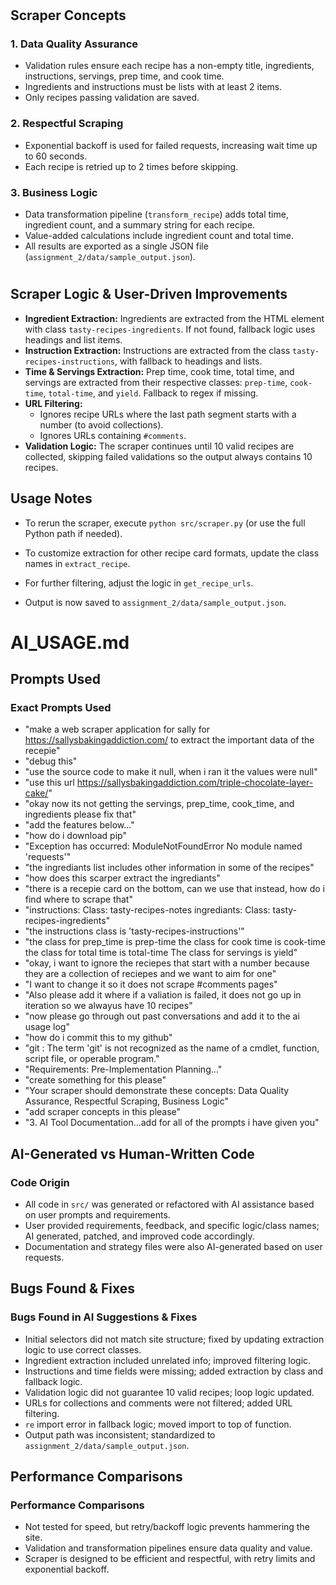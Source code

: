 #
## Scraper Concepts

### 1. Data Quality Assurance
- Validation rules ensure each recipe has a non-empty title, ingredients, instructions, servings, prep time, and cook time.
- Ingredients and instructions must be lists with at least 2 items.
- Only recipes passing validation are saved.

### 2. Respectful Scraping
- Exponential backoff is used for failed requests, increasing wait time up to 60 seconds.
- Each recipe is retried up to 2 times before skipping.

### 3. Business Logic
- Data transformation pipeline (`transform_recipe`) adds total time, ingredient count, and a summary string for each recipe.
- Value-added calculations include ingredient count and total time.
- All results are exported as a single JSON file (`assignment_2/data/sample_output.json`).
#
## Scraper Logic & User-Driven Improvements

- **Ingredient Extraction:** Ingredients are extracted from the HTML element with class `tasty-recipes-ingredients`. If not found, fallback logic uses headings and list items.
- **Instruction Extraction:** Instructions are extracted from the class `tasty-recipes-instructions`, with fallback to headings and lists.
- **Time & Servings Extraction:** Prep time, cook time, total time, and servings are extracted from their respective classes: `prep-time`, `cook-time`, `total-time`, and `yield`. Fallback to regex if missing.
- **URL Filtering:**
	- Ignores recipe URLs where the last path segment starts with a number (to avoid collections).
	- Ignores URLs containing `#comments`.
- **Validation Logic:** The scraper continues until 10 valid recipes are collected, skipping failed validations so the output always contains 10 recipes.

## Usage Notes
- To rerun the scraper, execute `python src/scraper.py` (or use the full Python path if needed).
- To customize extraction for other recipe card formats, update the class names in `extract_recipe`.
- For further filtering, adjust the logic in `get_recipe_urls`.

- Output is now saved to `assignment_2/data/sample_output.json`.
# AI_USAGE.md

## Prompts Used

### Exact Prompts Used
- "make a web scraper application for sally for https://sallysbakingaddiction.com/ to extract the important data of the recepie"
- "debug this"
- "use the source code to make it null, when i ran it the values were null"
- "use this url https://sallysbakingaddiction.com/triple-chocolate-layer-cake/"
- "okay now its not getting the servings, prep_time, cook_time, and ingredients please fix that"
- "add the features below..."
- "how do i download pip"
- "Exception has occurred: ModuleNotFoundError No module named 'requests'"
- "the ingrediants list includes other information in some of the recipes"
- "how does this scarper extract the ingrediants"
- "there is a recepie card on the bottom, can we use that instead, how do i find where to scrape that"
- "instructions: Class: tasty-recipes-notes ingrediants: Class: tasty-recipes-ingredients"
- "the instructions class is 'tasty-recipes-instructions'"
- "the class for prep_time is prep-time the class for cook time is cook-time the class for total time is total-time The class for servings is yield"
- "okay, i want to ignore the reciepes that start with a number because they are a collection of reciepes and we want to aim for one"
- "I want to change it so it does not scrape #comments pages"
- "Also please add it where if a valiation is failed, it does not go up in iteration so we alwayus have 10 recipes"
- "now please go through out past conversations and add it to the ai usage log"
- "how do i commit this to my github"
- "git : The term 'git' is not recognized as the name of a cmdlet, function, script file, or operable program."
- "Requirements: Pre-Implementation Planning..."
- "create something for this please"
- "Your scraper should demonstrate these concepts: Data Quality Assurance, Respectful Scraping, Business Logic"
- "add scraper concepts in this please"
- "3. AI Tool Documentation...add for all of the prompts i have given you"

## AI-Generated vs Human-Written Code

### Code Origin
- All code in `src/` was generated or refactored with AI assistance based on user prompts and requirements.
- User provided requirements, feedback, and specific logic/class names; AI generated, patched, and improved code accordingly.
- Documentation and strategy files were also AI-generated based on user requests.

## Bugs Found & Fixes

### Bugs Found in AI Suggestions & Fixes
- Initial selectors did not match site structure; fixed by updating extraction logic to use correct classes.
- Ingredient extraction included unrelated info; improved filtering logic.
- Instructions and time fields were missing; added extraction by class and fallback logic.
- Validation logic did not guarantee 10 valid recipes; loop logic updated.
- URLs for collections and comments were not filtered; added URL filtering.
- `re` import error in fallback logic; moved import to top of function.
- Output path was inconsistent; standardized to `assignment_2/data/sample_output.json`.

## Performance Comparisons

### Performance Comparisons
- Not tested for speed, but retry/backoff logic prevents hammering the site.
- Validation and transformation pipelines ensure data quality and value.
- Scraper is designed to be efficient and respectful, with retry limits and exponential backoff.
